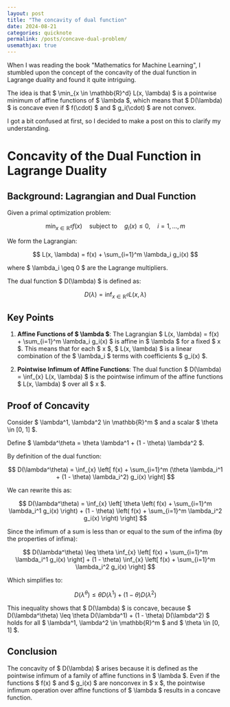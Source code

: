 ```yaml
---
layout: post
title: "The concavity of dual function"
date: 2024-08-21
categories: quicknote
permalink: /posts/concave-dual-problem/
usemathjax: true
---
```



When I was reading the book "Mathematics for Machine Learning", I stumbled upon the concept of the concavity of the dual function in Lagrange duality and found it quite intriguing.

The idea is that $ \min_{x \in \mathbb{R}^d} L(x, \lambda) $ is a pointwise minimum of affine functions of $ \lambda $, which means that $ D(\lambda) $ is concave even if $ f(\cdot) $ and $ g_i(\cdot) $ are not convex.

I got a bit confused at first, so I decided to make a post on this to clarify my understanding.


# Concavity of the Dual Function in Lagrange Duality

## Background: Lagrangian and Dual Function

Given a primal optimization problem:

$$ \min_{x \in \mathbb{R}^d} f(x) \quad \text{subject to} \quad g_i(x) \leq 0, \quad i = 1, \ldots, m $$

We form the Lagrangian:

$$ L(x, \lambda) = f(x) + \sum_{i=1}^m \lambda_i g_i(x) $$

where $ \lambda_i \geq 0 $ are the Lagrange multipliers.

The dual function $ D(\lambda) $ is defined as:

$$ D(\lambda) = \inf_{x \in \mathbb{R}^d} L(x, \lambda) $$

## Key Points

1. **Affine Functions of $ \lambda $**:
   The Lagrangian $ L(x, \lambda) = f(x) + \sum_{i=1}^m \lambda_i g_i(x) $ is affine in $ \lambda $ for a fixed $ x $. This means that for each $ x $, $ L(x, \lambda) $ is a linear combination of the $ \lambda_i $ terms with coefficients $ g_i(x) $.

2. **Pointwise Infimum of Affine Functions**:
   The dual function $ D(\lambda) = \inf_{x} L(x, \lambda) $ is the pointwise infimum of the affine functions $ L(x, \lambda) $ over all $ x $.

## Proof of Concavity

Consider $ \lambda^1, \lambda^2 \in \mathbb{R}^m $ and a scalar $ \theta \in [0, 1] $.

Define $ \lambda^\theta = \theta \lambda^1 + (1 - \theta) \lambda^2 $.

By definition of the dual function:

  $$ D(\lambda^\theta) = \inf_{x} \left[ f(x) + \sum_{i=1}^m (\theta \lambda_i^1 + (1 - \theta) \lambda_i^2) g_i(x) \right] $$

We can rewrite this as:

  $$ D(\lambda^\theta) = \inf_{x} \left[ \theta \left( f(x) + \sum_{i=1}^m \lambda_i^1 g_i(x) \right) + (1 - \theta) \left( f(x) + \sum_{i=1}^m \lambda_i^2 g_i(x) \right) \right] $$

Since the infimum of a sum is less than or equal to the sum of the infima (by the properties of infima):

  $$ D(\lambda^\theta) \leq \theta \inf_{x} \left[ f(x) + \sum_{i=1}^m \lambda_i^1 g_i(x) \right] + (1 - \theta) \inf_{x} \left[ f(x) + \sum_{i=1}^m \lambda_i^2 g_i(x) \right] $$

Which simplifies to:

  $$ D(\lambda^\theta) \leq \theta D(\lambda^1) + (1 - \theta) D(\lambda^2) $$

This inequality shows that $ D(\lambda) $ is concave, because $ D(\lambda^\theta) \leq \theta D(\lambda^1) + (1 - \theta) D(\lambda^2) $ holds for all $ \lambda^1, \lambda^2 \in \mathbb{R}^m $ and $ \theta \in [0, 1] $.

## Conclusion

The concavity of $ D(\lambda) $ arises because it is defined as the pointwise infimum of a family of affine functions in $ \lambda $. Even if the functions $ f(x) $ and $ g_i(x) $ are nonconvex in $ x $, the pointwise infimum operation over affine functions of $ \lambda $ results in a concave function.
